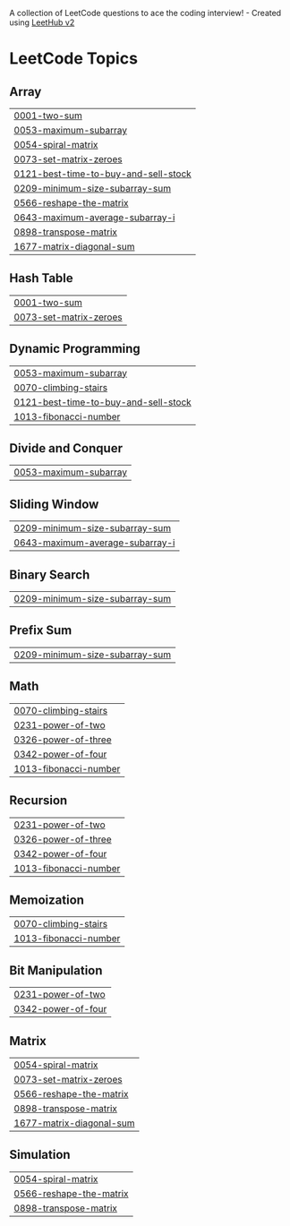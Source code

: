A collection of LeetCode questions to ace the coding interview! - Created using [LeetHub v2](https://github.com/arunbhardwaj/LeetHub-2.0)
<!---LeetCode Topics Start-->
# LeetCode Topics
## Array
|  |
| ------- |
| [0001-two-sum](https://github.com/harsh308050/LeetCode/tree/master/0001-two-sum) |
| [0053-maximum-subarray](https://github.com/harsh308050/LeetCode/tree/master/0053-maximum-subarray) |
| [0054-spiral-matrix](https://github.com/harsh308050/LeetCode/tree/master/0054-spiral-matrix) |
| [0073-set-matrix-zeroes](https://github.com/harsh308050/LeetCode/tree/master/0073-set-matrix-zeroes) |
| [0121-best-time-to-buy-and-sell-stock](https://github.com/harsh308050/LeetCode/tree/master/0121-best-time-to-buy-and-sell-stock) |
| [0209-minimum-size-subarray-sum](https://github.com/harsh308050/LeetCode/tree/master/0209-minimum-size-subarray-sum) |
| [0566-reshape-the-matrix](https://github.com/harsh308050/LeetCode/tree/master/0566-reshape-the-matrix) |
| [0643-maximum-average-subarray-i](https://github.com/harsh308050/LeetCode/tree/master/0643-maximum-average-subarray-i) |
| [0898-transpose-matrix](https://github.com/harsh308050/LeetCode/tree/master/0898-transpose-matrix) |
| [1677-matrix-diagonal-sum](https://github.com/harsh308050/LeetCode/tree/master/1677-matrix-diagonal-sum) |
## Hash Table
|  |
| ------- |
| [0001-two-sum](https://github.com/harsh308050/LeetCode/tree/master/0001-two-sum) |
| [0073-set-matrix-zeroes](https://github.com/harsh308050/LeetCode/tree/master/0073-set-matrix-zeroes) |
## Dynamic Programming
|  |
| ------- |
| [0053-maximum-subarray](https://github.com/harsh308050/LeetCode/tree/master/0053-maximum-subarray) |
| [0070-climbing-stairs](https://github.com/harsh308050/LeetCode/tree/master/0070-climbing-stairs) |
| [0121-best-time-to-buy-and-sell-stock](https://github.com/harsh308050/LeetCode/tree/master/0121-best-time-to-buy-and-sell-stock) |
| [1013-fibonacci-number](https://github.com/harsh308050/LeetCode/tree/master/1013-fibonacci-number) |
## Divide and Conquer
|  |
| ------- |
| [0053-maximum-subarray](https://github.com/harsh308050/LeetCode/tree/master/0053-maximum-subarray) |
## Sliding Window
|  |
| ------- |
| [0209-minimum-size-subarray-sum](https://github.com/harsh308050/LeetCode/tree/master/0209-minimum-size-subarray-sum) |
| [0643-maximum-average-subarray-i](https://github.com/harsh308050/LeetCode/tree/master/0643-maximum-average-subarray-i) |
## Binary Search
|  |
| ------- |
| [0209-minimum-size-subarray-sum](https://github.com/harsh308050/LeetCode/tree/master/0209-minimum-size-subarray-sum) |
## Prefix Sum
|  |
| ------- |
| [0209-minimum-size-subarray-sum](https://github.com/harsh308050/LeetCode/tree/master/0209-minimum-size-subarray-sum) |
## Math
|  |
| ------- |
| [0070-climbing-stairs](https://github.com/harsh308050/LeetCode/tree/master/0070-climbing-stairs) |
| [0231-power-of-two](https://github.com/harsh308050/LeetCode/tree/master/0231-power-of-two) |
| [0326-power-of-three](https://github.com/harsh308050/LeetCode/tree/master/0326-power-of-three) |
| [0342-power-of-four](https://github.com/harsh308050/LeetCode/tree/master/0342-power-of-four) |
| [1013-fibonacci-number](https://github.com/harsh308050/LeetCode/tree/master/1013-fibonacci-number) |
## Recursion
|  |
| ------- |
| [0231-power-of-two](https://github.com/harsh308050/LeetCode/tree/master/0231-power-of-two) |
| [0326-power-of-three](https://github.com/harsh308050/LeetCode/tree/master/0326-power-of-three) |
| [0342-power-of-four](https://github.com/harsh308050/LeetCode/tree/master/0342-power-of-four) |
| [1013-fibonacci-number](https://github.com/harsh308050/LeetCode/tree/master/1013-fibonacci-number) |
## Memoization
|  |
| ------- |
| [0070-climbing-stairs](https://github.com/harsh308050/LeetCode/tree/master/0070-climbing-stairs) |
| [1013-fibonacci-number](https://github.com/harsh308050/LeetCode/tree/master/1013-fibonacci-number) |
## Bit Manipulation
|  |
| ------- |
| [0231-power-of-two](https://github.com/harsh308050/LeetCode/tree/master/0231-power-of-two) |
| [0342-power-of-four](https://github.com/harsh308050/LeetCode/tree/master/0342-power-of-four) |
## Matrix
|  |
| ------- |
| [0054-spiral-matrix](https://github.com/harsh308050/LeetCode/tree/master/0054-spiral-matrix) |
| [0073-set-matrix-zeroes](https://github.com/harsh308050/LeetCode/tree/master/0073-set-matrix-zeroes) |
| [0566-reshape-the-matrix](https://github.com/harsh308050/LeetCode/tree/master/0566-reshape-the-matrix) |
| [0898-transpose-matrix](https://github.com/harsh308050/LeetCode/tree/master/0898-transpose-matrix) |
| [1677-matrix-diagonal-sum](https://github.com/harsh308050/LeetCode/tree/master/1677-matrix-diagonal-sum) |
## Simulation
|  |
| ------- |
| [0054-spiral-matrix](https://github.com/harsh308050/LeetCode/tree/master/0054-spiral-matrix) |
| [0566-reshape-the-matrix](https://github.com/harsh308050/LeetCode/tree/master/0566-reshape-the-matrix) |
| [0898-transpose-matrix](https://github.com/harsh308050/LeetCode/tree/master/0898-transpose-matrix) |
<!---LeetCode Topics End-->
